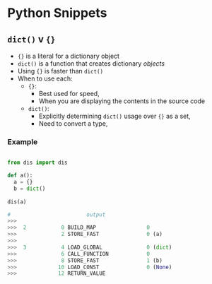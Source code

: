 # Python Snippets

## `dict()` v `{}`

- `{}` is a literal for a dictionary object
- `dict()` is a function that creates dictionary *objects* 
- Using `{}` is faster than `dict()`
- When to use each:
  - `{}`:
    - Best used for speed,
    - When you are displaying the contents in the source code
  - `dict()`:
    - Explicitly determining `dict()` usage over `{}` as a set,
    - Need to convert a type,

### Example

```python

from dis import dis

def a():
  a = {}
  b = dict()
  
dis(a)

#                        output
>>>
>>>  2           0 BUILD_MAP                0
>>>              2 STORE_FAST               0 (a)
>>>
>>>  3           4 LOAD_GLOBAL              0 (dict)
>>>              6 CALL_FUNCTION            0
>>>              8 STORE_FAST               1 (b)
>>>             10 LOAD_CONST               0 (None)
>>>             12 RETURN_VALUE
```


